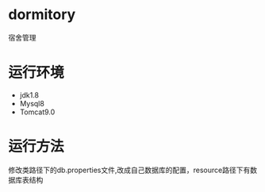 # dormitory
宿舍管理
# 运行环境
+ jdk1.8
+ Mysql8
+ Tomcat9.0
# 运行方法
修改类路径下的db.properties文件,改成自己数据库的配置，resource路径下有数据库表结构
